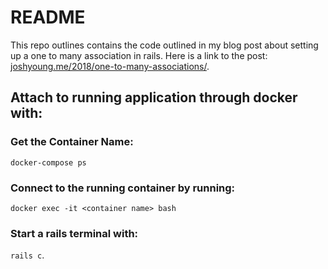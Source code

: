 # README

This repo outlines contains the code outlined in my blog post about setting up a one to many association in rails. Here is a link to the post: <a href='http://joshyoung.me/2018/one-to-many-associations/'>joshyoung.me/2018/one-to-many-associations/</a>.

## Attach to running application through docker with:

### Get the Container Name:
`docker-compose ps`

### Connect to the running container by running:
`docker exec -it <container name> bash`

### Start a rails terminal with: 
`rails c`.